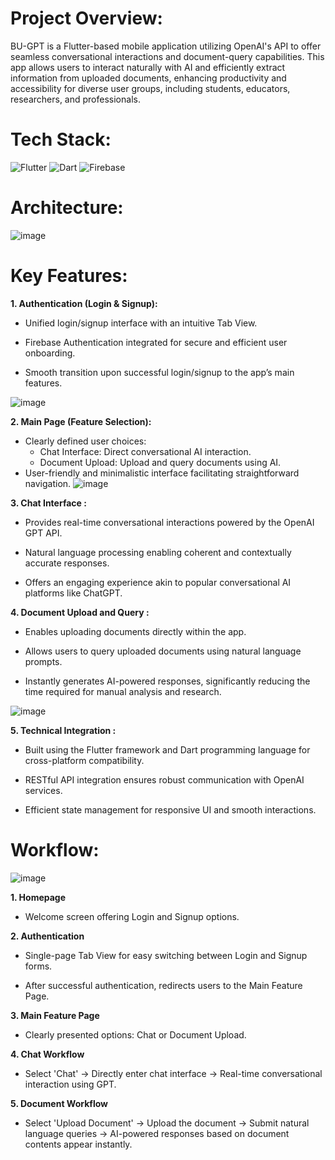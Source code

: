 # Project Overview:
BU-GPT is a Flutter-based mobile application utilizing OpenAI's API to offer seamless conversational interactions and document-query capabilities. This app allows users to interact naturally with AI and efficiently extract information from uploaded documents, enhancing productivity and accessibility for diverse user groups, including students, educators, researchers, and professionals.


# Tech Stack:
![Flutter](https://img.shields.io/badge/Flutter-%2302569B.svg?style=for-the-badge&logo=Flutter&logoColor=white) ![Dart](https://img.shields.io/badge/dart-%230175C2.svg?style=for-the-badge&logo=dart&logoColor=white) ![Firebase](https://img.shields.io/badge/firebase-a08021?style=for-the-badge&logo=firebase&logoColor=ffcd34)

# Architecture:
![image](https://github.com/user-attachments/assets/80d2e1f7-58fe-43a7-87fe-25484e64d767)


# Key Features:
**1. Authentication (Login & Signup):**

  * Unified login/signup interface with an intuitive Tab View.
  
  * Firebase Authentication integrated for secure and efficient user onboarding.
  
  * Smooth transition upon successful login/signup to the app’s main features.
  
![image](https://github.com/user-attachments/assets/7d5fcdd7-a57e-4618-9fa4-e2b80c18e02e)

**2. Main Page (Feature Selection):**

  * Clearly defined user choices:
      * Chat Interface: Direct conversational AI interaction.
      * Document Upload: Upload and query documents using AI.
  * User-friendly and minimalistic interface facilitating straightforward navigation.
![image](https://github.com/user-attachments/assets/609b8a13-0bb0-47c9-a92f-88b792a8083f)


**3. Chat Interface :**

* Provides real-time conversational interactions powered by the OpenAI GPT API.

* Natural language processing enabling coherent and contextually accurate responses.

* Offers an engaging experience akin to popular conversational AI platforms like ChatGPT.
      
**4. Document Upload and Query :**

* Enables uploading documents directly within the app.

* Allows users to query uploaded documents using natural language prompts.

* Instantly generates AI-powered responses, significantly reducing the time required for manual analysis and research.

![image](https://github.com/user-attachments/assets/f95de5d6-64cb-4832-b45c-b350428d72a9)

**5. Technical Integration :**

* Built using the Flutter framework and Dart programming language for cross-platform compatibility.

* RESTful API integration ensures robust communication with OpenAI services.

* Efficient state management for responsive UI and smooth interactions.

# Workflow:
![image](https://github.com/user-attachments/assets/b9cbef7e-d35e-4f34-b232-53f13aad92f8)

**1. Homepage**

  * Welcome screen offering Login and Signup options.

**2. Authentication**

  * Single-page Tab View for easy switching between Login and Signup forms.

  * After successful authentication, redirects users to the Main Feature Page.

**3. Main Feature Page**

  * Clearly presented options: Chat or Document Upload.

**4. Chat Workflow**

  * Select 'Chat' → Directly enter chat interface → Real-time conversational interaction using GPT.

**5. Document Workflow**

  * Select 'Upload Document' → Upload the document → Submit natural language queries → AI-powered responses based on document contents appear instantly.








